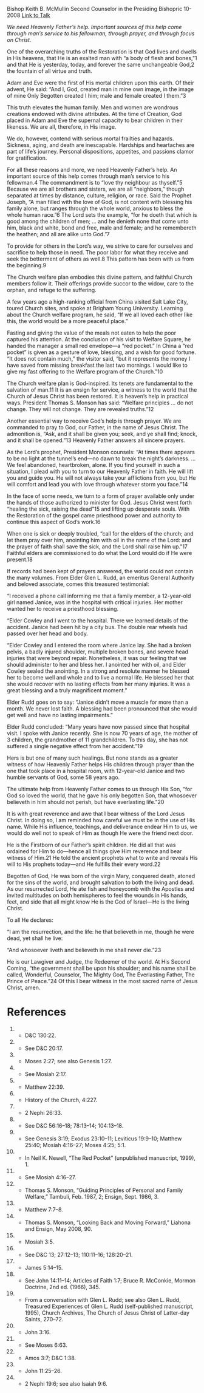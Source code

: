 Bishop Keith B. McMullin
Second Counselor in the Presiding Bishopric
10-2008
[Link to Talk](https://www.churchofjesuschrist.org/study/general-conference/2008/10/god-loves-and-helps-all-of-his-children?lang=eng)

_We need Heavenly Father’s help. Important sources of this help come through man’s service to his fellowman, through prayer, and through focus on Christ._

One of the overarching truths of the Restoration is that God lives and dwells in His heavens, that He is an exalted man with “a body of flesh and bones,”1 and that He is yesterday, today, and forever the same unchangeable God,2 the fountain of all virtue and truth.

Adam and Eve were the first of His mortal children upon this earth. Of their advent, He said: “And I, God, created man in mine own image, in the image of mine Only Begotten created I him; male and female created I them.”3

This truth elevates the human family. Men and women are wondrous creations endowed with divine attributes. At the time of Creation, God placed in Adam and Eve the supernal capacity to bear children in their likeness. We are all, therefore, in His image.

We do, however, contend with serious mortal frailties and hazards. Sickness, aging, and death are inescapable. Hardships and heartaches are part of life’s journey. Personal dispositions, appetites, and passions clamor for gratification.

For all these reasons and more, we need Heavenly Father’s help. An important source of this help comes through man’s service to his fellowman.4 The commandment is to “love thy neighbour as thyself.”5 Because we are all brothers and sisters, we are all “neighbors,” though separated at times by distance, culture, religion, or race. Said the Prophet Joseph, “A man filled with the love of God, is not content with blessing his family alone, but ranges through the whole world, anxious to bless the whole human race.”6 The Lord sets the example, “for he doeth that which is good among the children of men; … and he denieth none that come unto him, black and white, bond and free, male and female; and he remembereth the heathen; and all are alike unto God.”7

To provide for others in the Lord’s way, we strive to care for ourselves and sacrifice to help those in need. The poor labor for what they receive and seek the betterment of others as well.8 This pattern has been with us from the beginning.9

The Church welfare plan embodies this divine pattern, and faithful Church members follow it. Their offerings provide succor to the widow, care to the orphan, and refuge to the suffering.

A few years ago a high-ranking official from China visited Salt Lake City, toured Church sites, and spoke at Brigham Young University. Learning about the Church welfare program, he said, “If we all loved each other like this, the world would be a more peaceful place.”

Fasting and giving the value of the meals not eaten to help the poor captured his attention. At the conclusion of his visit to Welfare Square, he handed the manager a small red envelope—a “red pocket.” In China a “red pocket” is given as a gesture of love, blessing, and a wish for good fortune. “It does not contain much,” the visitor said, “but it represents the money I have saved from missing breakfast the last two mornings. I would like to give my fast offering to the Welfare program of the Church.”10

The Church welfare plan is God-inspired. Its tenets are fundamental to the salvation of man.11 It is an ensign for service, a witness to the world that the Church of Jesus Christ has been restored. It is heaven’s help in practical ways. President Thomas S. Monson has said: “Welfare principles … do not change. They will not change. They are revealed truths.”12

Another essential way to receive God’s help is through prayer. We are commanded to pray to God, our Father, in the name of Jesus Christ. The admonition is, “Ask, and it shall be given you; seek, and ye shall find; knock, and it shall be opened.”13 Heavenly Father answers all sincere prayers.

As the Lord’s prophet, President Monson counsels: “At times there appears to be no light at the tunnel’s end—no dawn to break the night’s darkness. … We feel abandoned, heartbroken, alone. If you find yourself in such a situation, I plead with you to turn to our Heavenly Father in faith. He will lift you and guide you. He will not always take your afflictions from you, but He will comfort and lead you with love through whatever storm you face.”14

In the face of some needs, we turn to a form of prayer available only under the hands of those authorized to minister for God. Jesus Christ went forth “healing the sick, raising the dead”15 and lifting up desperate souls. With the Restoration of the gospel came priesthood power and authority to continue this aspect of God’s work.16

When one is sick or deeply troubled, “call for the elders of the church; and let them pray over him, anointing him with oil in the name of the Lord: and the prayer of faith shall save the sick, and the Lord shall raise him up.”17 Faithful elders are commissioned to do what the Lord would do if He were present.18

If records had been kept of prayers answered, the world could not contain the many volumes. From Elder Glen L. Rudd, an emeritus General Authority and beloved associate, comes this treasured testimonial:

“I received a phone call informing me that a family member, a 12-year-old girl named Janice, was in the hospital with critical injuries. Her mother wanted her to receive a priesthood blessing.

“Elder Cowley and I went to the hospital. There we learned details of the accident. Janice had been hit by a city bus. The double rear wheels had passed over her head and body.

“Elder Cowley and I entered the room where Janice lay. She had a broken pelvis, a badly injured shoulder, multiple broken bones, and severe head injuries that were beyond repair. Nonetheless, it was our feeling that we should administer to her and bless her. I anointed her with oil, and Elder Cowley sealed the anointing. In a strong and resolute manner he blessed her to become well and whole and to live a normal life. He blessed her that she would recover with no lasting effects from her many injuries. It was a great blessing and a truly magnificent moment.”

Elder Rudd goes on to say: “Janice didn’t move a muscle for more than a month. We never lost faith. A blessing had been pronounced that she would get well and have no lasting impairments.”

Elder Rudd concluded: “Many years have now passed since that hospital visit. I spoke with Janice recently. She is now 70 years of age, the mother of 3 children, the grandmother of 11 grandchildren. To this day, she has not suffered a single negative effect from her accident.”19

Hers is but one of many such healings. But none stands as a greater witness of how Heavenly Father helps His children through prayer than the one that took place in a hospital room, with 12-year-old Janice and two humble servants of God, some 58 years ago.

The ultimate help from Heavenly Father comes to us through His Son, “for God so loved the world, that he gave his only begotten Son, that whosoever believeth in him should not perish, but have everlasting life.”20

It is with great reverence and awe that I bear witness of the Lord Jesus Christ. In doing so, I am reminded how careful we must be in the use of His name. While His influence, teachings, and deliverance endear Him to us, we would do well not to speak of Him as though He were the friend next door.

He is the Firstborn of our Father’s spirit children. He did all that was ordained for Him to do—hence all things give Him reverence and bear witness of Him.21 He told the ancient prophets what to write and reveals His will to His prophets today—and He fulfills their every word.22

Begotten of God, He was born of the virgin Mary, conquered death, atoned for the sins of the world, and brought salvation to both the living and dead. As our resurrected Lord, He ate fish and honeycomb with the Apostles and invited multitudes on both hemispheres to feel the wounds in His hands, feet, and side that all might know He is the God of Israel—He is the living Christ.

To all He declares:

“I am the resurrection, and the life: he that believeth in me, though he were dead, yet shall he live:

“And whosoever liveth and believeth in me shall never die.”23

He is our Lawgiver and Judge, the Redeemer of the world. At His Second Coming, “the government shall be upon his shoulder; and his name shall be called, Wonderful, Counselor, The Mighty God, The Everlasting Father, The Prince of Peace.”24 Of this I bear witness in the most sacred name of Jesus Christ, amen.

# References
1. - D&C 130:22.
2. - See D&C 20:17.
3. - Moses 2:27; see also Genesis 1:27.
4. - See Mosiah 2:17.
5. - Matthew 22:39.
6. - History of the Church, 4:227.
7. - 2 Nephi 26:33.
8. - See D&C 56:16–18; 78:13–14; 104:13–18.
9. - See Genesis 3:19; Exodus 23:10–11; Leviticus 19:9–10; Matthew 25:40; Mosiah 4:16–27; Moses 4:25; 5:1.
10. - In Neil K. Newell, “The Red Pocket” (unpublished manuscript, 1999), 1.
11. - See Mosiah 4:16–27.
12. - Thomas S. Monson, “Guiding Principles of Personal and Family Welfare,” Tambuli, Feb. 1987, 2; Ensign, Sept. 1986, 3.
13. - Matthew 7:7–8.
14. - Thomas S. Monson, “Looking Back and Moving Forward,” Liahona and Ensign, May 2008, 90.
15. - Mosiah 3:5.
16. - See D&C 13; 27:12–13; 110:11–16; 128:20–21.
17. - James 5:14–15.
18. - See John 14:11–14; Articles of Faith 1:7; Bruce R. McConkie, Mormon Doctrine, 2nd ed. (1966), 345.
19. - From a conversation with Glen L. Rudd; see also Glen L. Rudd, Treasured Experiences of Glen L. Rudd (self-published manuscript, 1995), Church Archives, The Church of Jesus Christ of Latter-day Saints, 270–72.
20. - John 3:16.
21. - See Moses 6:63.
22. - Amos 3:7; D&C 1:38.
23. - John 11:25–26.
24. - 2 Nephi 19:6; see also Isaiah 9:6.